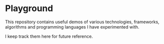 # Playground

This repository contains useful demos of various technologies, frameworks, algorithms and programming languages I have experimented with.

I keep track them here for future reference.
